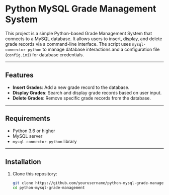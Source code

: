 # Python MySQL Grade Management System

This project is a simple Python-based Grade Management System that connects to a MySQL database. It allows users to insert, display, and delete grade records via a command-line interface. The script uses `mysql-connector-python` to manage database interactions and a configuration file (`config.ini`) for database credentials.

---

## Features

- **Insert Grades**: Add a new grade record to the database.
- **Display Grades**: Search and display grade records based on user input.
- **Delete Grades**: Remove specific grade records from the database.

---

## Requirements

- Python 3.6 or higher
- MySQL server
- `mysql-connector-python` library

---

## Installation

1. Clone this repository:

   ```bash
   git clone https://github.com/yourusername/python-mysql-grade-management.git
   cd python-mysql-grade-management
